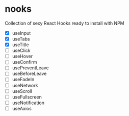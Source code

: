 # nooks

Collection of sexy React Hooks ready to install with NPM

- [x] useInput
- [x] useTabs
- [x] useTitle
- [ ] useClick
- [ ] useHover
- [ ] useConfirm
- [ ] usePreventLeave
- [ ] useBeforeLeave
- [ ] useFadeIn
- [ ] useNetwork
- [ ] useScroll
- [ ] useFullscreen
- [ ] useNotification
- [ ] useAxios

